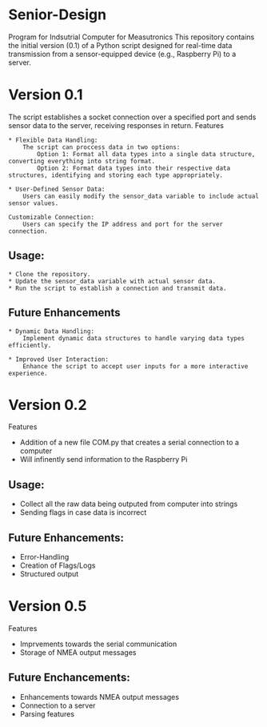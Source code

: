 # Senior-Design
Program for Indsutrial Computer for Measutronics
This repository contains the initial version (0.1) of a Python script designed for real-time data transmission from a sensor-equipped device (e.g., Raspberry Pi) to a server.
# Version 0.1
 The script establishes a socket connection over a specified port and sends sensor data to the server, receiving responses in return.
Features

    * Flexible Data Handling:
        The script can proccess data in two options:
            Option 1: Format all data types into a single data structure, converting everything into string format.
            Option 2: Format data types into their respective data structures, identifying and storing each type appropriately.

    * User-Defined Sensor Data:
        Users can easily modify the sensor_data variable to include actual sensor values.

    Customizable Connection:
        Users can specify the IP address and port for the server connection.

## Usage:

    * Clone the repository.
    * Update the sensor_data variable with actual sensor data.
    * Run the script to establish a connection and transmit data.

## Future Enhancements

    * Dynamic Data Handling:
        Implement dynamic data structures to handle varying data types efficiently.

    * Improved User Interaction:
        Enhance the script to accept user inputs for a more interactive experience.

# Version 0.2
 Features
  * Addition of a new file COM.py that creates a serial connection to a computer
  * Will infinently send information to the Raspberry Pi
    
## Usage:
  * Collect all the raw data being outputed from computer into strings
  * Sending flags in case data is incorrect
    
## Future Enhancements:
 * Error-Handling
 * Creation of Flags/Logs
 * Structured output

# Version 0.5
Features
 * Imprvements towards the serial communication
 * Storage of NMEA output messages
   
## Future Enchancements:
 * Enhancements towards NMEA output messages
 * Connection to a server
 * Parsing features

